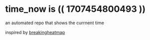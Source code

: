# time_now is (( 1707454800493 ))

an automated repo that shows the currnent time

inspired by [breakingheatmap](https://github.com/breakingheatmap/breakingheatmap)